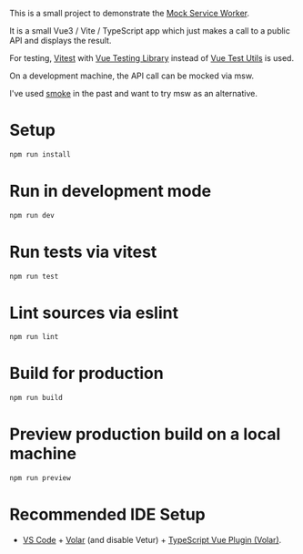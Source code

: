 This is a small project to demonstrate the [Mock Service Worker](https://mswjs.io/).

It is a small Vue3 / Vite / TypeScript app which just makes a call to a public API
and displays the result.

For testing, [Vitest](https://vitest.dev) with [Vue Testing Library](https://testing-library.com/docs/vue-testing-library/intro/)
instead of [Vue Test Utils](https://test-utils.vuejs.org) is used.

On a development machine, the API call can be mocked via msw.

I've used [smoke](https://github.com/sinedied/smoke) in the past and want to try msw as an alternative.

# Setup

```bash
npm run install
```

# Run in development mode

```bash
npm run dev
```

# Run tests via vitest

```bash
npm run test
```

# Lint sources via eslint

```bash
npm run lint
```

# Build for production

```bash
npm run build
```

# Preview production build on a local machine

```bash
npm run preview
```

# Recommended IDE Setup

- [VS Code](https://code.visualstudio.com/) + [Volar](https://marketplace.visualstudio.com/items?itemName=Vue.volar) (and disable Vetur) + [TypeScript Vue Plugin (Volar)](https://marketplace.visualstudio.com/items?itemName=Vue.vscode-typescript-vue-plugin).
